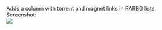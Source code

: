 Adds a column with torrent and magnet links in RARBG lists.  
Screenshot:  
![](https://i.imgur.com/rinskBq.jpg)